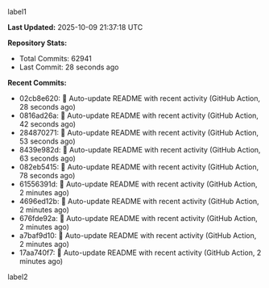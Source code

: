 
label1 
<!-- ACTIVITY_START -->
**Last Updated:** 2025-10-09 21:37:18 UTC

**Repository Stats:**
- Total Commits: 62941
- Last Commit: 28 seconds ago

**Recent Commits:**
- 02cb8e620: 🤖 Auto-update README with recent activity (GitHub Action, 28 seconds ago)
- 0816ad26a: 🤖 Auto-update README with recent activity (GitHub Action, 42 seconds ago)
- 284870271: 🤖 Auto-update README with recent activity (GitHub Action, 53 seconds ago)
- 8439e982d: 🤖 Auto-update README with recent activity (GitHub Action, 63 seconds ago)
- 082eb5415: 🤖 Auto-update README with recent activity (GitHub Action, 78 seconds ago)
- 61556391d: 🤖 Auto-update README with recent activity (GitHub Action, 2 minutes ago)
- 4696ed12b: 🤖 Auto-update README with recent activity (GitHub Action, 2 minutes ago)
- 676fde92a: 🤖 Auto-update README with recent activity (GitHub Action, 2 minutes ago)
- a7baf9d10: 🤖 Auto-update README with recent activity (GitHub Action, 2 minutes ago)
- 17aa740f7: 🤖 Auto-update README with recent activity (GitHub Action, 2 minutes ago)
<!-- ACTIVITY_END -->

label2
